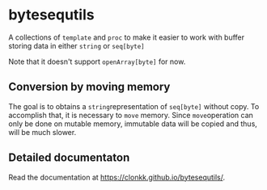 # bytesequtils

A collections of ``template`` and ``proc`` to make it easier to work with buffer storing data in either ``string`` or ``seq[byte]``

Note that it doesn't support ``openArray[byte]`` for now.

## Conversion by moving memory

The goal is to obtains a ``string``representation of ``seq[byte]`` without copy.
To accomplish that, it is necessary to ``move`` memory.
Since ``move``operation can only be done on mutable memory, immutable data will be copied and thus, will be much slower.

## Detailed documentaton

Read the documentation at https://clonkk.github.io/bytesequtils/.
